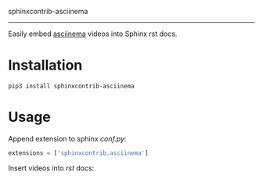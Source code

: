 sphinxcontrib-asciinema
***********************

Easily embed [asciinema](https://asciinema.org/) videos into Sphinx rst docs.

Installation
============

```shell
pip3 install sphinxcontrib-asciinema
```

Usage
=====

Append extension to sphinx *conf.py*:

```python
extensions = ['sphinxcontrib.asciinema']
```

Insert videos into *rst* docs:

```rst
```
